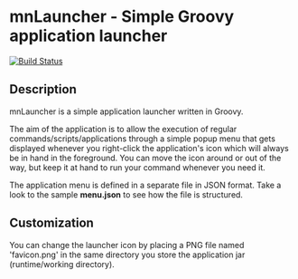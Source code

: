# mnLauncher - Simple Groovy application launcher

[![Build Status](https://travis-ci.org/manusa/mnLauncher.svg?branch=master)](https://travis-ci.org/manusa/mnLauncher)

## Description

mnLauncher is a simple application launcher written in Groovy.

The aim of the application is to allow the execution of regular commands/scripts/applications through a simple popup menu
that gets displayed whenever you right-click the application's icon which will always be in hand in the foreground.
You can move the icon around or out of the way, but keep it at hand to run your command whenever you need it.

The application menu is defined in a separate file in JSON format. Take a look to the sample **menu.json** to see
how the file is structured.

## Customization

You can change the launcher icon by placing a PNG file named 'favicon.png' in the same directory you store the
application jar (runtime/working directory).
